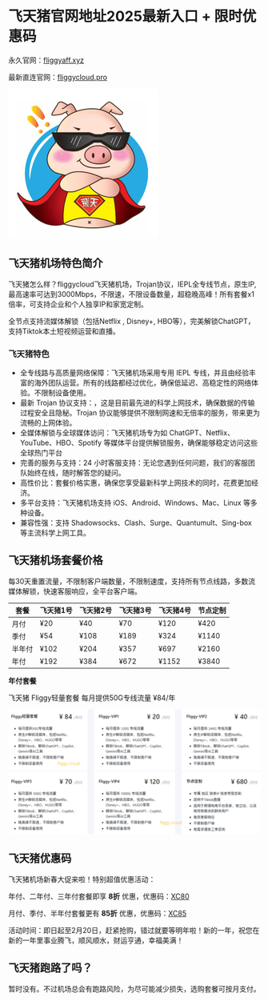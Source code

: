 # 飞天猪官网地址2025最新入口 + 限时优惠码

永久官网：[fliggyaff.xyz](https://xuv.cc/out/fliggy)

最新直连官网：[fliggycloud.pro](https://ftzcc07.fliggycloud.pro/#/register?code=gARwZQT2)

[![飞天猪机场官网地址](fliggycloud_20250123_121288.png)](https://xuv.cc/out/fliggy)

## 飞天猪机场特色简介

飞天猪怎么样？fliggycloud飞天猪机场，Trojan协议，IEPL全专线节点，原生IP, 最高速率可达到3000Mbps，不限速，不限设备数量，超稳晚高峰！所有套餐x1倍率，可支持企业和个人独享IP和家宽定制。

全节点支持流媒体解锁（包括Netflix , Disney+, HBO等），完美解锁ChatGPT，支持Tiktok本土短视频运营和直播。

### 飞天猪特色

<ul>
	<li>全专线路与高质量网络保障：飞天猪机场采用专用 IEPL 专线，并且由经验丰富的海外团队运营。所有的线路都经过优化，确保低延迟、高稳定性的网络体验。不限制设备使用。</li>
    <li>最新 Trojan 协议支持：，这是目前最先进的科学上网技术，确保数据的传输过程安全且隐秘。Trojan 协议能够提供不限制网速和无倍率的服务，带来更为流畅的上网体验。</li>
    <li>全媒体解锁与全球媒体访问：飞天猪机场专为如 ChatGPT、Netflix、YouTube、HBO、Spotify 等媒体平台提供解锁服务，确保能够稳定访问这些全球热门平台</li>
    <li>完善的服务与支持：24 小时客服支持：无论您遇到任何问题，我们的客服团队始终在线，随时解答您的疑问。</li>
    <li>高性价比：套餐价格实惠，确保您享受最新科学上网技术的同时，花费更加经济。</li>
    <li>多平台支持：飞天猪机场支持 iOS、Android、Windows、Mac、Linux 等多种设备。</li>
    <li>兼容性强：支持 Shadowsocks、Clash、Surge、Quantumult、Sing-box 等主流科学上网工具。</li>
</ul>

## 飞天猪机场套餐价格

每30天重置流量，不限制客户端数量，不限制速度，支持所有节点线路，多数流媒体解锁，快速客服响应，全平台客户端。

|套餐|飞天猪1号|飞天猪2号|飞天猪3号|飞天猪4号|节点定制|
|----|----|----|----|----|----|
|月付|¥20|¥40|¥70|¥120|¥420|
|季付|¥54|¥108|¥189|¥324|¥1140|
|半年付|¥102|¥204|¥357|¥697|¥2160|
|年付|¥192|¥384|¥672|¥1152|¥3840|

**年付套餐**

飞天猪 Fliggy轻量套餐 每月提供50G专线流量 ¥84/年

[![飞天猪机场套餐价格](fliggycloud_20250123_121208.png)](https://xuv.cc/out/fliggy)

## 飞天猪优惠码

飞天猪机场新春大促来啦！特别超值优惠活动：

年付、二年付、三年付套餐即享 **8折** 优惠，优惠码：[XC80](https://xuv.cc/out/fliggy)

月付、季付、半年付套餐更有 **85折** 优惠，优惠码：[XC85](https://xuv.cc/out/fliggy)

活动时间：即日起至2月20日，赶紧抢购，错过就要等明年啦！新的一年，祝您在新的一年里事业腾飞，顺风顺水，财运亨通，幸福美满！

## 飞天猪跑路了吗？

暂时没有。不过机场总会有跑路风险，为尽可能减少损失，选购套餐可按月支付。
